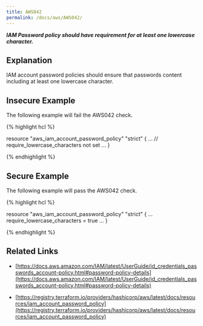 ```yaml
---
title: AWS042
permalink: /docs/aws/AWS042/
---
```


***IAM Password policy should have requirement for at least one lowercase character.***

## Explanation


IAM account password policies should ensure that passwords content including at least one lowercase character.


## Insecure Example

The following example will fail the AWS042 check.

{% highlight hcl %}

resource "aws_iam_account_password_policy" "strict" {
	...
	// require_lowercase_characters not set
	...
}

{% endhighlight %}

## Secure Example

The following example will pass the AWS042 check.

{% highlight hcl %}

resource "aws_iam_account_password_policy" "strict" {
	...
	require_lowercase_characters = true
	...
}

{% endhighlight %}

## Related Links


- [https://docs.aws.amazon.com/IAM/latest/UserGuide/id_credentials_passwords_account-policy.html#password-policy-details](https://docs.aws.amazon.com/IAM/latest/UserGuide/id_credentials_passwords_account-policy.html#password-policy-details)

- [https://registry.terraform.io/providers/hashicorp/aws/latest/docs/resources/iam_account_password_policy](https://registry.terraform.io/providers/hashicorp/aws/latest/docs/resources/iam_account_password_policy)

